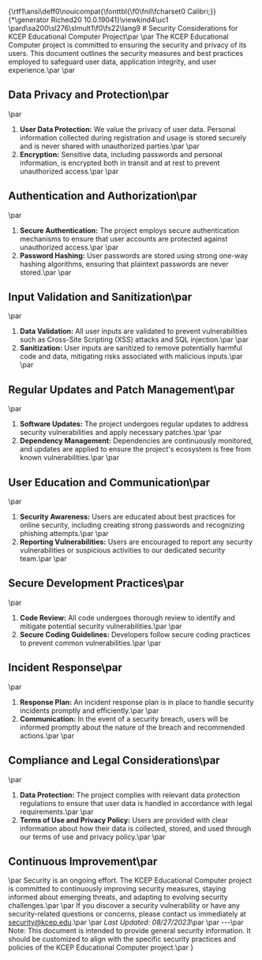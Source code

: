 {\rtf1\ansi\deff0\nouicompat{\fonttbl{\f0\fnil\fcharset0 Calibri;}}
{\*\generator Riched20 10.0.19041}\viewkind4\uc1 
\pard\sa200\sl276\slmult1\f0\fs22\lang9 # Security Considerations for KCEP Educational Computer Project\par
\par
The KCEP Educational Computer project is committed to ensuring the security and privacy of its users. This document outlines the security measures and best practices employed to safeguard user data, application integrity, and user experience.\par
\par
## Data Privacy and Protection\par
\par
1. **User Data Protection:** We value the privacy of user data. Personal information collected during registration and usage is stored securely and is never shared with unauthorized parties.\par
\par
2. **Encryption:** Sensitive data, including passwords and personal information, is encrypted both in transit and at rest to prevent unauthorized access.\par
\par
## Authentication and Authorization\par
\par
1. **Secure Authentication:** The project employs secure authentication mechanisms to ensure that user accounts are protected against unauthorized access.\par
\par
2. **Password Hashing:** User passwords are stored using strong one-way hashing algorithms, ensuring that plaintext passwords are never stored.\par
\par
## Input Validation and Sanitization\par
\par
1. **Data Validation:** All user inputs are validated to prevent vulnerabilities such as Cross-Site Scripting (XSS) attacks and SQL injection.\par
\par
2. **Sanitization:** User inputs are sanitized to remove potentially harmful code and data, mitigating risks associated with malicious inputs.\par
\par
## Regular Updates and Patch Management\par
\par
1. **Software Updates:** The project undergoes regular updates to address security vulnerabilities and apply necessary patches.\par
\par
2. **Dependency Management:** Dependencies are continuously monitored, and updates are applied to ensure the project's ecosystem is free from known vulnerabilities.\par
\par
## User Education and Communication\par
\par
1. **Security Awareness:** Users are educated about best practices for online security, including creating strong passwords and recognizing phishing attempts.\par
\par
2. **Reporting Vulnerabilities:** Users are encouraged to report any security vulnerabilities or suspicious activities to our dedicated security team.\par
\par
## Secure Development Practices\par
\par
1. **Code Review:** All code undergoes thorough review to identify and mitigate potential security vulnerabilities.\par
\par
2. **Secure Coding Guidelines:** Developers follow secure coding practices to prevent common vulnerabilities.\par
\par
## Incident Response\par
\par
1. **Response Plan:** An incident response plan is in place to handle security incidents promptly and efficiently.\par
\par
2. **Communication:** In the event of a security breach, users will be informed promptly about the nature of the breach and recommended actions.\par
\par
## Compliance and Legal Considerations\par
\par
1. **Data Protection:** The project complies with relevant data protection regulations to ensure that user data is handled in accordance with legal requirements.\par
\par
2. **Terms of Use and Privacy Policy:** Users are provided with clear information about how their data is collected, stored, and used through our terms of use and privacy policy.\par
\par
## Continuous Improvement\par
\par
Security is an ongoing effort. The KCEP Educational Computer project is committed to continuously improving security measures, staying informed about emerging threats, and adapting to evolving security challenges.\par
\par
If you discover a security vulnerability or have any security-related questions or concerns, please contact us immediately at security@kcep.edu.\par
\par
_Last Updated: 08/27/2023_\par
\par
---\par
Note: This document is intended to provide general security information. It should be customized to align with the specific security practices and policies of the KCEP Educational Computer project.\par
}
 